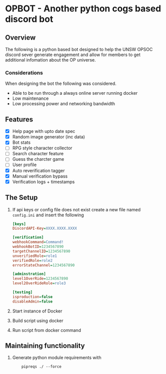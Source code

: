 # OPBOT - Another python cogs based discord bot

## Overview

The following is a python based bot designed to help the UNSW OPSOC discord sever generate engagement and allow for members to get additional infomation about the OP universe.

### Considerations

When designing the bot the following was considered.

- Able to be run through a always online server running docker
- Low maintenance
- Low processing power and networking bandwidth

## Features

- [x] Help page with upto date spec
- [x] Random image generator (inc data)
- [x] Bot stats
- [ ] RPG style character collector
- [ ] Search character feature
- [ ] Guess the charcter game
- [ ] User profile
- [x] Auto reverification tagger
- [x] Manual verification bypass
- [x] Verification logs + timestamps

## The Setup

1. If api keys or config file does not exist create a new file named ```config.ini``` and insert the following

    ``` ini
    [keys]
    DiscordAPI-Key=XXXX.XXXX.XXXX

    [verification]
    webhookCommand=Command!
    webhookBotID=1234567890
    targetChannelID=1234567890
    unverifiedRole=role1
    verifiedRole=role2
    errorStateChannel=1234567890

    [adminstration]
    level1OverRide=1234567890
    level2OverRideRole=role3

    [testing]
    isproduction=false
    disableAdmin=false
    ```

2. Start instance of Docker
3. Build script using docker
4. Run script from docker command

## Maintaining functionality

1. Generate python module requirements with

    ``` linix
        pipreqs ./ --force
    ```
